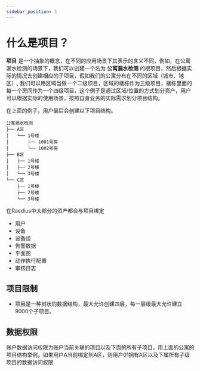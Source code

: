```yaml
---
sidebar_position: 1
---
```


# 什么是项目？

**项目** 是一个抽象的概念，在不同的应用场景下其表示的含义不同，例如，在公寓漏水检测的场景下，我们可以创建一个名为 **公寓漏水检测** 的根项目，然后根据实际的情况去创建相应的子项目，假如我们的公寓分布在不同的区域（城市、地区）, 我们可以用区域当做一个二级项目，区域的楼栋作为三级项目，楼栋里面的每一个房间作为一个四级项目，这个例子是通过区域/位置的方式划分资产，用户可以根据实际的使用场景，按照自身业务的实际需求划分项目结构。

在上面的例子，用户最后会创建以下项目结构。

```text
公寓漏水检测
├── A区
│   └── 1号楼
│       ├── 1001号房
│       └── 1002号房
├── B区
│   ├── 1号楼
│   ├── 2号楼
│   └── 3号楼
└── C区
    ├── 1号楼
    ├── 2号楼
    └── 3号楼
```

在Raedius中大部分的资产都会与项目绑定

+ 用户  
+ 设备  
+ 设备组
+ 告警数据  
+ 平面图
+ 动作执行配置
+ 审核日志

## 项目限制

+ 项目是一种树状的数据结构，最大允许创建四层，每一层级最大允许建立9000个子项目。

## 数据权限

账户数据访问权限为账户当前关联的项目以及下面的所有子项目，用上面的公寓的项目结构举例，如果用户A当前绑定到A区，则用户01拥有A区以及下属所有子级项目的数据访问权限

